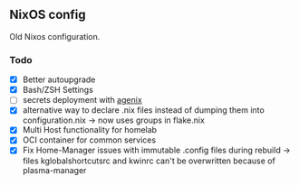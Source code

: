 ## NixOS config

Old Nixos configuration.


### Todo

- [X] Better autoupgrade
- [X] Bash/ZSH Settings
- [ ] secrets deployment with [agenix](https://github.com/ryantm/agenix)
- [x] alternative way to declare .nix files instead of dumping them into configuration.nix -> now uses groups in flake.nix
- [x] Multi Host functionality for homelab
- [X] OCI container for common services
- [X] Fix Home-Manager issues with immutable .config files during rebuild -> files kglobalshortcutsrc and kwinrc can't be overwritten because of plasma-manager

